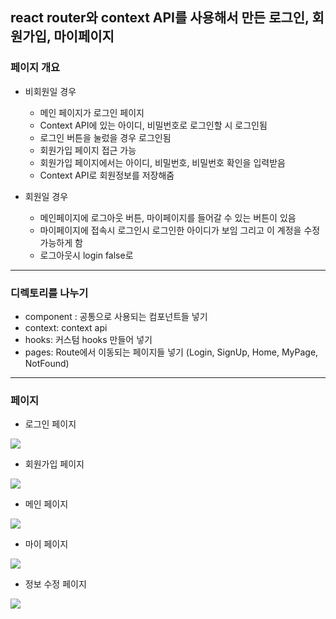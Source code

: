 ## react router와 context API를 사용해서 만든 로그인, 회원가입, 마이페이지 

### 페이지 개요
- 비회원일 경우
  - 메인 페이지가 로그인 페이지
  - Context API에 있는 아이디, 비밀번호로 로그인할 시 로그인됨
  - 로그인 버튼을 눌렀을 경우 로그인됨
  - 회원가입 페이지 접근 가능
  - 회원가입 페이지에서는 아이디, 비밀번호, 비밀번호 확인을 입력받음
  - Context API로 회원정보를 저장해줌

- 회원일 경우
  - 메인페이지에 로그아웃 버튼, 마이페이지를 들어갈 수 있는 버튼이 있음
  - 마이페이지에 접속시 로그인시 로그인한 아이디가 보임
그리고 이 계정을 수정가능하게 함
  - 로그아웃시 login false로 

<hr/>


### 디렉토리를 나누기
- component : 공통으로 사용되는 컴포넌트들 넣기
- context: context api 
- hooks: 커스텀 hooks 만들어 넣기
- pages: Route에서 이동되는 페이지들 넣기 
(Login, SignUp, Home, MyPage, NotFound)

<hr/>

### 페이지

- 로그인 페이지

![](https://images.velog.io/images/annie1004619/post/459cc164-1d5e-4a09-8c1d-9f97f20236ce/image.png)

- 회원가입 페이지

![](https://images.velog.io/images/annie1004619/post/41eb5d6f-0b66-4e68-bec9-3090e2b741fe/image.png)

- 메인 페이지

 ![](https://images.velog.io/images/annie1004619/post/9eb7c5cd-b44b-4281-bc46-ae6f4d02458c/purplecode.png)
 
 - 마이 페이지
 
 ![](https://images.velog.io/images/annie1004619/post/27f2bfa6-2408-4505-a148-f8e092468a62/image.png)
 
 - 정보 수정 페이지
 
 ![](https://images.velog.io/images/annie1004619/post/0a2e7176-1818-4dfb-a23b-fbc59092cbfc/image.png)
 
 
